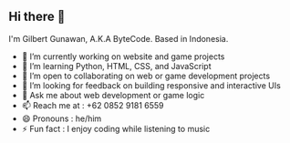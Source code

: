 ## Hi there 👋

I'm Gilbert Gunawan, A.K.A ByteCode. Based in Indonesia.

- 🔭 I’m currently working on website and game projects  
- 🌱 I’m learning Python, HTML, CSS, and JavaScript  
- 👯 I’m open to collaborating on web or game development projects  
- 🤔 I’m looking for feedback on building responsive and interactive UIs  
- 💬 Ask me about web development or game logic  
- 📫 Reach me at : +62 0852 9181 6559  
- 😄 Pronouns : he/him  
- ⚡ Fun fact : I enjoy coding while listening to music  
